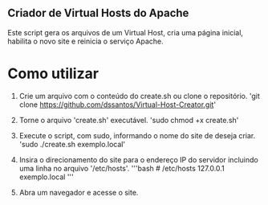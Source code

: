 ## Criador de Virtual Hosts do Apache

Este script gera os arquivos de um Virtual Host, cria uma página inicial, habilita o novo site e reinicia o serviço Apache.

# Como utilizar

1. Crie um arquivo com o conteúdo do create.sh ou clone o repositório.
'git clone https://github.com/dssantos/Virtual-Host-Creator.git'

2. Torne o arquivo 'create.sh' executável.
'sudo chmod +x create.sh'

3. Execute o script, com sudo, informando o nome do site de deseja criar.
'sudo ./create.sh exemplo.local'

4. Insira o direcionamento do site para o endereço IP do servidor incluindo uma linha no arquivo '/etc/hosts'.
'''bash
\# /etc/hosts
127.0.0.1	exemplo.local
'''
5. Abra um navegador e acesse o site.